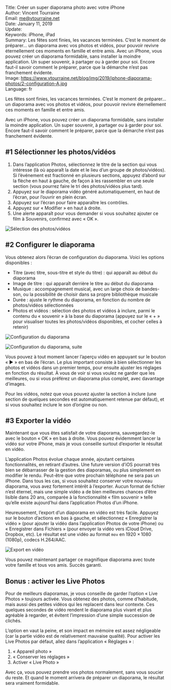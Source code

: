 Title:     Créer un super diaporama photo avec votre iPhone  
Author:    Vincent Tourraine  
Email:     me@vtourraine.net  
Date:      January 11, 2019  
Update:     
Keywords:  iPhone, iPad  
Summary:   Les fêtes sont finies, les vacances terminées. C’est le moment de préparer… un diaporama avec vos photos et vidéos, pour pouvoir revivre éternellement ces moments en famille et entre amis. Avec un iPhone, vous pouvez créer un diaporama formidable, sans installer la moindre application. Un super souvenir, à partager ou à garder pour soi. Encore faut-il savoir comment le préparer, parce que la démarche n’est pas franchement évidente.  
Image:     https://www.vtourraine.net/blog/img/2019/iphone-diaporama-photos/2-configuration-A.jpg  
Language:  fr  


Les fêtes sont finies, les vacances terminées. C’est le moment de préparer… un diaporama avec vos photos et vidéos, pour pouvoir revivre éternellement ces moments en famille et entre amis.

Avec un iPhone, vous pouvez créer un diaporama formidable, sans installer la moindre application. Un super souvenir, à partager ou à garder pour soi. Encore faut-il savoir comment le préparer, parce que la démarche n’est pas franchement évidente.

## #1 Sélectionner les photos/vidéos

1. Dans l’application Photos, sélectionnez le titre de la section qui vous intéresse (là où apparaît la date et le lieu d’un groupe de photos/vidéos). Si l’événement est fractionné en plusieurs sections, appuyez d’abord sur la flèche en haut à gauche, de façon à les rassembler en une seule section (vous pourrez faire le tri des photos/vidéos plus tard).
2. Appuyez sur le diaporama vidéo généré automatiquement, en haut de l’écran, pour l’ouvrir en plein écran.
3. Appuyez sur l’écran pour faire apparaître les contrôles.
4. Appuyez sur « Modifier » en haut à droite.
5. Une alerte apparaît pour vous demander si vous souhaitez ajouter ce film à Souvenirs, confirmez avec « OK ».

![Sélection des photos/vidéos](/blog/img/2019/iphone-diaporama-photos/1-selection-photos.jpg)

## #2 Configurer le diaporama

Vous obtenez alors l’écran de configuration du diaporama. Voici les options disponibles :

- Titre (avec titre, sous-titre et style du titre) : qui apparaît au début du diaporama
- Image de titre : qui apparaît derrière le titre au début du diaporama
- Musique : accompagnement musical, avec un large choix de bandes-son, ou la possibilité de choisir dans sa propre bibliothèque musicale
- Durée : ajuste le rythme du diaporama, en fonction du nombre de photos/vidéos sélectionnées
- Photos et vidéos : sélection des photos et vidéos à inclure, parmi le contenu du « souvenir » à la base du diaporama (appuyez sur le « + » pour visualiser toutes les photos/vidéos disponibles, et cocher celles à retenir)

![Configuration du diaporama](/blog/img/2019/iphone-diaporama-photos/2-configuration-A.jpg)

![Configuration du diaporama, suite](/blog/img/2019/iphone-diaporama-photos/3-configuration-B.jpg)

Vous pouvez à tout moment lancer l’aperçu vidéo en appuyant sur le bouton « ▶︎ » en bas de l’écran. Le plus important consiste à bien sélectionner les photos et vidéos dans un premier temps, pour ensuite ajuster les réglages en fonction du résultat. À vous de voir si vous voulez ne garder que les meilleures, ou si vous préférez un diaporama plus complet, avec davantage d’images.

Pour les vidéos, notez que vous pouvez ajuster la section à inclure (une section de quelques secondes est automatiquement retenue par défaut), et si vous souhaitez inclure le son d’origine ou non.

## #3 Exporter la vidéo

Maintenant que vous êtes satisfait de votre diaporama, sauvegardez-le avec le bouton « OK » en bas à droite. Vous pouvez évidemment lancer la vidéo sur votre iPhone, mais je vous conseille surtout d’exporter le résultat en vidéo.

L’application Photos évolue chaque année, ajoutant certaines fonctionnalités, en retirant d’autres. Une future version d’iOS pourrait très bien se débarrasser de la gestion des diaporamas, ou plus simplement en modifier le rendu. Peut-être que votre prochain téléphone ne sera pas un iPhone. Dans tous les cas, si vous souhaitez conserver votre nouveau diaporama, vous avez fortement intérêt à l’exporter. Aucun format de fichier n’est éternel, mais une simple vidéo a de bien meilleures chances d’être lisible dans 20 ans, comparée à la fonctionnalité « film souvenir » telle qu’elle existe aujourd’hui dans l’application Photos d’un iPhone.

Heureusement, l’export d’un diaporama en vidéo est très facile. Appuyez sur le bouton d’actions en bas à gauche, et sélectionnez « Enregistrer la vidéo » (pour ajouter la vidéo dans l’application Photos de votre iPhone) ou « Enregistrer dans Fichiers » (pour envoyer la vidéo vers iCloud Drive, Dropbox, etc). Le résultat est une vidéo au format `mov` en 1920 × 1080 (1080p), codecs H.264/AAC.

![Export en vidéo](/blog/img/2019/iphone-diaporama-photos/4-export-video.jpg)

Vous pouvez maintenant partager ce magnifique diaporama avec toute votre famille et tous vos amis. Succès garanti. 

## Bonus : activer les Live Photos

Pour de meilleurs diaporamas, je vous conseille de garder l’option « Live Photos » toujours activée. Vous obtenez des photos, comme d’habitude, mais aussi des petites vidéos qui les replacent dans leur contexte. Ces quelques secondes de vidéo rendent le diaporama plus vivant et plus agréable à regarder, et évitent l’impression d’une simple succession de clichés.

L’option en vaut la peine, et son impact en mémoire est assez négligeable (car la partie vidéo est de relativement mauvaise qualité). Pour activer les Live Photos par défaut, allez dans l’application « Réglages » :

1. « Appareil photo »
2. « Conserver les réglages »
3. Activer « Live Photo »

Avec ça, vous pouvez prendre vos photos normalement, sans vous soucier du reste. Et quand le moment arrivera de préparer un diaporama, le résultat sera vraiment formidable. 
